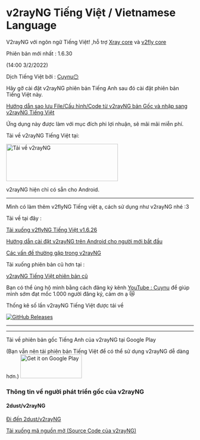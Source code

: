 # v2rayNG Tiếng Việt / Vietnamese Language

V2rayNG với ngôn ngữ Tiếng Việt! ,hỗ trợ [Xray core](https://github.com/XTLS/Xray-core) và [v2fly core](https://github.com/v2fly/v2ray-core)

Phiên bản mới nhất : 1.6.30

(14:00 3/2/2022)

Dịch Tiếng Việt bởi : [Cuynu😶](https://m.youtube.com/cuynudtw)

Hãy gỡ cài đặt v2rayNG phiên bản Tiếng Anh sau đó cài đặt phiên bản Tiếng Việt này.

[Hướng dẫn sao lưu File/Cấu hình/Code từ v2rayNG bản Gốc và nhập sang v2rayNG Tiếng Việt](https://github.com/cuynu/v2rayvn/wiki/Backup)

Ứng dụng này được làm với mục đích phi lợi nhuận, sẽ mãi mãi miễn phí.

Tải về v2rayNG Tiếng Việt tại:  

<a href="https://github.com/cuynu/v2rayvn/releases/download/1.6.30/v2rayNG_1.6.30.apk">
<img alt="Tải về v2rayNG" src="https://github.com/cuynu/v2rayvn/releases/download/1.6.30/1643877739100.png" width="300" height="100" />
</a>

v2rayNG hiện chỉ có sẵn cho Android.
____________________________________________________

Mình có làm thêm v2flyNG Tiếng việt ạ, cách sử dụng như v2rayNG nhé :3


Tải về tại đây : 

[Tải xuống v2flyNG Tiếng Việt v1.6.26](https://github.com/cuynu/v2rayvn/releases/download/1.6.25/v2flyNG_1.6.26.apk)


[Hướng dẫn cài đặt v2rayNG trên Android cho người mới bắt đầu](https://github.com/cuynu/v2rayvn/wiki/H%C6%B0%E1%BB%9Bng-d%E1%BA%ABn-c%C3%A0i-%C4%91%E1%BA%B7t-%E1%BB%A9ng-d%E1%BB%A5ng-cho-ng%C6%B0%E1%BB%9Di-b%E1%BA%AFt-%C4%91%E1%BA%A7u)

[Các vấn đề thường gặp trong v2rayNG](https://github.com/cuynu/v2rayvn/wiki/V%E1%BA%A5n-%C4%91%E1%BB%81-th%C6%B0%E1%BB%9Dng-g%E1%BA%B7p-tr%C3%AAn-v2rayNG)

Tải xuống phiên bản cũ hơn tại :

 [v2rayNG Tiếng Việt phiên bản cũ](https://github.com/cuynu/v2rayvn/releases)

Bạn có thể ủng hộ mình bằng cách đăng ký kênh [YouTube : Cuynu](https://m.youtube.com/cuynudtw) để giúp mình sớm đạt mốc 1.000 người đăng ký, cảm ơn ạ 😿


 






Thống kê số lần v2rayNG Tiếng Việt được tải về

[![GitHub Releases](https://img.shields.io/github/downloads/cuynu/v2rayvn/latest/total?logo=github)](https://github.com/cuynu/v2rayvn/releases)
____________________________________________________
____________________________________________________





Tải về phiên bản gốc Tiếng Anh của v2rayNG tại Google Play


(Bạn vẫn nên tải phiên bản Tiếng Việt để có thể sử dụng v2rayNG dễ dàng hơn.)
<a href="https://play.app.goo.gl/?link=https://play.google.com/store/apps/details?id=com.v2ray.ang&ddl=1&pcampaignid=web_ddl_1">
<img alt="Get it on Google Play" src="https://play.google.com/intl/vi_vn/badges/images/generic/vi_badge_web_generic.png" width="165" height="64" />
</a>

### Thông tin về người phát triển gốc của v2rayNG

#### 2dust/v2rayNG
[Đi đến 2dust/v2rayNG](https://github.com/2dust/v2rayng)

[Tải xuống mã nguồn mở (Source Code của v2rayNG)](https://github.com/2dust/v2rayNG/archive/refs/tags/1.6.30.zip)

